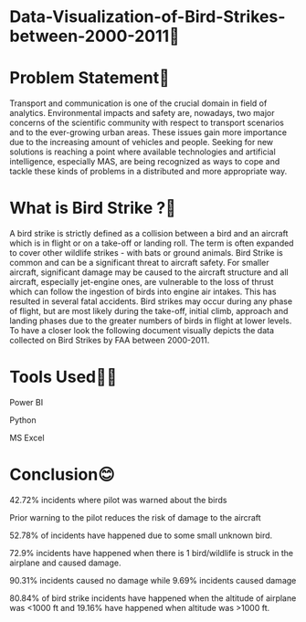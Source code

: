 # Data-Visualization-of-Bird-Strikes-between-2000-2011🐥

# Problem Statement🎯
Transport and communication is one of the crucial domain in field of analytics. 
Environmental impacts and safety are, nowadays, two major concerns of the scientific community with respect to transport scenarios and to the ever-growing urban areas. These issues gain more importance due to the increasing amount of vehicles and people. Seeking for new solutions is reaching a point where available technologies and artificial intelligence, especially MAS, 
are being recognized as ways to cope and tackle these kinds of problems in a distributed and more appropriate way.

# What is Bird Strike ?🤔
A bird strike is strictly defined as a collision between a bird and an aircraft which is in flight or on a take-off or landing roll. The term is often expanded to cover other wildlife strikes - with bats or ground animals. Bird Strike is common and can be a significant threat to aircraft safety. For smaller aircraft, significant damage may be caused to the aircraft structure and all aircraft, especially jet-engine ones, are vulnerable to the loss of thrust which can follow the ingestion of birds into engine air intakes. This has resulted in several fatal accidents. Bird strikes may occur during any phase of flight, but are most likely during the take-off, initial climb, approach and landing phases due to the greater numbers of birds in flight at lower levels. To have a closer look the following document visually depicts the data collected on Bird Strikes by FAA between 2000-2011.

# Tools Used👨‍🚒
Power BI

Python

MS Excel

# Conclusion😊
42.72% incidents where pilot was warned about the birds

Prior warning to the pilot reduces the risk of damage to the aircraft

52.78% of incidents have happened due to some small unknown bird.

72.9% incidents have happened when there is 1 bird/wildlife is struck in the airplane and caused damage.

90.31% incidents caused no damage while 9.69% incidents caused damage

80.84% of bird strike incidents have happened when the altitude of airplane was <1000 ft and 19.16% have happened when altitude was >1000 ft.
